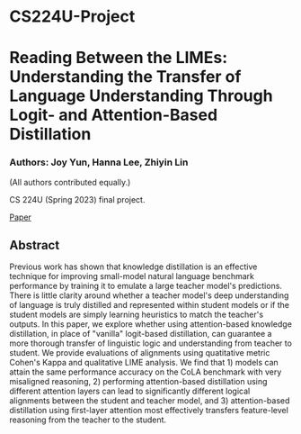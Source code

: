 # CS224U-Project

# Reading Between the LIMEs: Understanding the Transfer of Language Understanding Through Logit- and Attention-Based Distillation
### Authors: Joy Yun, Hanna Lee, Zhiyin Lin
(All authors contributed equally.)

CS 224U (Spring 2023) final project.

[Paper](CS224u_final_paper.pdf)

## Abstract
Previous work has shown that knowledge distillation is an effective technique for improving small-model natural language benchmark performance by training it to emulate a large teacher model's predictions. There is little clarity around whether a teacher model's deep understanding of language is truly distilled and represented within student models or if the student models are simply learning heuristics to match the teacher's outputs. In this paper, we explore whether using attention-based knowledge distillation, in place of "vanilla" logit-based distillation, can guarantee a more thorough transfer of linguistic logic and understanding from teacher to student. We provide evaluations of alignments using quatitative metric Cohen's Kappa and qualitative LIME analysis. We find that 1) models can attain the same performance accuracy on the CoLA benchmark with very misaligned reasoning, 2) 
performing attention-based distillation using different attention layers can lead to significantly different logical alignments between the student and teacher model, and 3) attention-based distillation using first-layer attention most effectively transfers feature-level reasoning from the teacher to the student.

